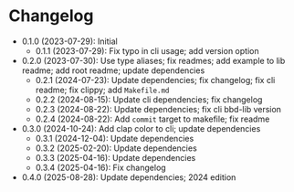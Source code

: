 # Changelog

* 0.1.0 (2023-07-29): Initial
    * 0.1.1 (2023-07-29): Fix typo in cli usage; add version option
* 0.2.0 (2023-07-30): Use type aliases; fix readmes; add example to lib readme; add root readme; update dependencies
    * 0.2.1 (2024-07-23): Update dependencies; fix changelog; fix cli readme; fix clippy; add
      `Makefile.md`
    * 0.2.2 (2024-08-15): Update cli dependencies; fix changelog
    * 0.2.3 (2024-08-22): Update dependencies; fix cli bbd-lib version
    * 0.2.4 (2024-08-22): Add `commit` target to makefile; fix readme
* 0.3.0 (2024-10-24): Add clap color to cli; update dependencies
    * 0.3.1 (2024-12-04): Update dependencies
    * 0.3.2 (2025-02-20): Update dependencies
    * 0.3.3 (2025-04-16): Update dependencies
    * 0.3.4 (2025-04-16): Fix changelog
* 0.4.0 (2025-08-28): Update dependencies; 2024 edition

